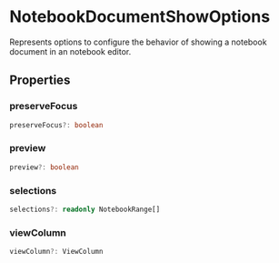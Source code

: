 # NotebookDocumentShowOptions

Represents options to configure the behavior of showing a notebook document in an notebook editor.

## Properties

### preserveFocus

```typescript
preserveFocus?: boolean
```

### preview

```typescript
preview?: boolean
```

### selections

```typescript
selections?: readonly NotebookRange[]
```

### viewColumn

```typescript
viewColumn?: ViewColumn
```

